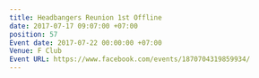 ```yaml
---
title: Headbangers Reunion 1st Offline
date: 2017-07-17 09:07:00 +07:00
position: 57
Event date: 2017-07-22 00:00:00 +07:00
Venue: F Club
Event URL: https://www.facebook.com/events/1870704319859934/
---
```


